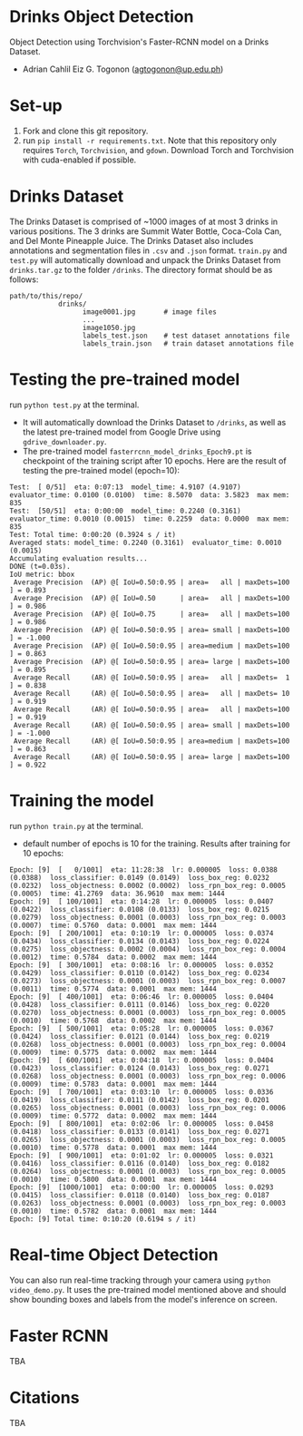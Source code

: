 # Drinks Object Detection
Object Detection using Torchvision's Faster-RCNN model on a Drinks Dataset.
- Adrian Cahlil Eiz G. Togonon (agtogonon@up.edu.ph)

# Set-up
1) Fork and clone this git repository.
2) run `pip install -r requirements.txt`. Note that this repository only requires `Torch`, `Torchvision`, and `gdown`. Download Torch and Torchvision with cuda-enabled if possible.

# Drinks Dataset
The Drinks Dataset is comprised of ~1000 images of at most 3 drinks in various positions. The 3 drinks are Summit Water Bottle, Coca-Cola Can, and Del Monte Pineapple Juice.
The Drinks Dataset also includes annotations and segmentation files in `.csv` and `.json` format.
`train.py` and `test.py` will automatically download and unpack the Drinks Dataset from `drinks.tar.gz` to the folder `/drinks`.
The directory format should be as follows:
```
path/to/this/repo/
            drinks/
                  image0001.jpg       # image files
                  ...
                  image1050.jpg
                  labels_test.json    # test dataset annotations file
                  labels_train.json   # train dataset annotations file
```

# Testing the pre-trained model
run `python test.py` at the terminal.
- It will automatically download the Drinks Dataset to `/drinks`, as well as the latest pre-trained model from Google Drive using `gdrive_downloader.py`.
- The pre-trained model `fasterrcnn_model_drinks_Epoch9.pt` is checkpoint of the training script after 10 epochs.
Here are the result of testing the pre-trained model (epoch=10):
```
Test:  [ 0/51]  eta: 0:07:13  model_time: 4.9107 (4.9107)  evaluator_time: 0.0100 (0.0100)  time: 8.5070  data: 3.5823  max mem: 835
Test:  [50/51]  eta: 0:00:00  model_time: 0.2240 (0.3161)  evaluator_time: 0.0010 (0.0015)  time: 0.2259  data: 0.0000  max mem: 835
Test: Total time: 0:00:20 (0.3924 s / it)
Averaged stats: model_time: 0.2240 (0.3161)  evaluator_time: 0.0010 (0.0015)
Accumulating evaluation results...
DONE (t=0.03s).
IoU metric: bbox
 Average Precision  (AP) @[ IoU=0.50:0.95 | area=   all | maxDets=100 ] = 0.893
 Average Precision  (AP) @[ IoU=0.50      | area=   all | maxDets=100 ] = 0.986
 Average Precision  (AP) @[ IoU=0.75      | area=   all | maxDets=100 ] = 0.986
 Average Precision  (AP) @[ IoU=0.50:0.95 | area= small | maxDets=100 ] = -1.000
 Average Precision  (AP) @[ IoU=0.50:0.95 | area=medium | maxDets=100 ] = 0.863
 Average Precision  (AP) @[ IoU=0.50:0.95 | area= large | maxDets=100 ] = 0.895
 Average Recall     (AR) @[ IoU=0.50:0.95 | area=   all | maxDets=  1 ] = 0.838
 Average Recall     (AR) @[ IoU=0.50:0.95 | area=   all | maxDets= 10 ] = 0.919
 Average Recall     (AR) @[ IoU=0.50:0.95 | area=   all | maxDets=100 ] = 0.919
 Average Recall     (AR) @[ IoU=0.50:0.95 | area= small | maxDets=100 ] = -1.000
 Average Recall     (AR) @[ IoU=0.50:0.95 | area=medium | maxDets=100 ] = 0.863
 Average Recall     (AR) @[ IoU=0.50:0.95 | area= large | maxDets=100 ] = 0.922
```

# Training the model
run `python train.py` at the terminal.
- default number of epochs is 10 for the training. 
Results after training for 10 epochs:
```
Epoch: [9]  [   0/1001]  eta: 11:28:38  lr: 0.000005  loss: 0.0388 (0.0388)  loss_classifier: 0.0149 (0.0149)  loss_box_reg: 0.0232 (0.0232)  loss_objectness: 0.0002 (0.0002)  loss_rpn_box_reg: 0.0005 (0.0005)  time: 41.2769  data: 36.9610  max mem: 1444
Epoch: [9]  [ 100/1001]  eta: 0:14:28  lr: 0.000005  loss: 0.0407 (0.0422)  loss_classifier: 0.0108 (0.0133)  loss_box_reg: 0.0215 (0.0279)  loss_objectness: 0.0001 (0.0003)  loss_rpn_box_reg: 0.0003 (0.0007)  time: 0.5760  data: 0.0001  max mem: 1444
Epoch: [9]  [ 200/1001]  eta: 0:10:19  lr: 0.000005  loss: 0.0374 (0.0434)  loss_classifier: 0.0134 (0.0143)  loss_box_reg: 0.0224 (0.0275)  loss_objectness: 0.0002 (0.0004)  loss_rpn_box_reg: 0.0004 (0.0012)  time: 0.5784  data: 0.0002  max mem: 1444
Epoch: [9]  [ 300/1001]  eta: 0:08:16  lr: 0.000005  loss: 0.0352 (0.0429)  loss_classifier: 0.0110 (0.0142)  loss_box_reg: 0.0234 (0.0273)  loss_objectness: 0.0001 (0.0003)  loss_rpn_box_reg: 0.0007 (0.0011)  time: 0.5774  data: 0.0001  max mem: 1444
Epoch: [9]  [ 400/1001]  eta: 0:06:46  lr: 0.000005  loss: 0.0404 (0.0428)  loss_classifier: 0.0111 (0.0146)  loss_box_reg: 0.0220 (0.0270)  loss_objectness: 0.0001 (0.0003)  loss_rpn_box_reg: 0.0005 (0.0010)  time: 0.5768  data: 0.0002  max mem: 1444
Epoch: [9]  [ 500/1001]  eta: 0:05:28  lr: 0.000005  loss: 0.0367 (0.0424)  loss_classifier: 0.0121 (0.0144)  loss_box_reg: 0.0219 (0.0268)  loss_objectness: 0.0001 (0.0003)  loss_rpn_box_reg: 0.0004 (0.0009)  time: 0.5775  data: 0.0002  max mem: 1444
Epoch: [9]  [ 600/1001]  eta: 0:04:18  lr: 0.000005  loss: 0.0404 (0.0423)  loss_classifier: 0.0124 (0.0143)  loss_box_reg: 0.0271 (0.0268)  loss_objectness: 0.0001 (0.0003)  loss_rpn_box_reg: 0.0006 (0.0009)  time: 0.5783  data: 0.0001  max mem: 1444
Epoch: [9]  [ 700/1001]  eta: 0:03:10  lr: 0.000005  loss: 0.0336 (0.0419)  loss_classifier: 0.0111 (0.0142)  loss_box_reg: 0.0201 (0.0265)  loss_objectness: 0.0001 (0.0003)  loss_rpn_box_reg: 0.0006 (0.0009)  time: 0.5772  data: 0.0002  max mem: 1444
Epoch: [9]  [ 800/1001]  eta: 0:02:06  lr: 0.000005  loss: 0.0458 (0.0418)  loss_classifier: 0.0133 (0.0141)  loss_box_reg: 0.0271 (0.0265)  loss_objectness: 0.0001 (0.0003)  loss_rpn_box_reg: 0.0005 (0.0010)  time: 0.5778  data: 0.0001  max mem: 1444
Epoch: [9]  [ 900/1001]  eta: 0:01:02  lr: 0.000005  loss: 0.0321 (0.0416)  loss_classifier: 0.0116 (0.0140)  loss_box_reg: 0.0182 (0.0264)  loss_objectness: 0.0001 (0.0003)  loss_rpn_box_reg: 0.0005 (0.0010)  time: 0.5800  data: 0.0001  max mem: 1444
Epoch: [9]  [1000/1001]  eta: 0:00:00  lr: 0.000005  loss: 0.0293 (0.0415)  loss_classifier: 0.0118 (0.0140)  loss_box_reg: 0.0187 (0.0263)  loss_objectness: 0.0001 (0.0003)  loss_rpn_box_reg: 0.0003 (0.0010)  time: 0.5782  data: 0.0001  max mem: 1444
Epoch: [9] Total time: 0:10:20 (0.6194 s / it)
```

# Real-time Object Detection
You can also run real-time tracking through your camera using `python video_demo.py`. 
It uses the pre-trained model mentioned above and should show bounding boxes and labels from the model's inference on screen.

# Faster RCNN
TBA

# Citations
TBA
